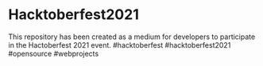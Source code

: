 # Hacktoberfest2021
This repository has been created as a medium for developers to participate in the Hactoberfest 2021 event.  #hacktoberfest  #hacktoberfest2021 #opensource  #webprojects
